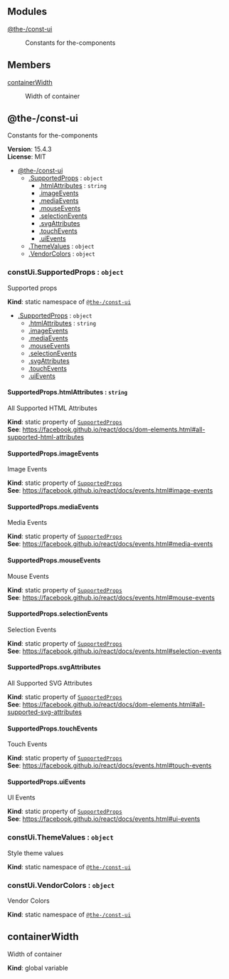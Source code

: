 <!--- Code generated by @the-/script-doc. DO NOT EDIT. -->

## Modules

<dl>
<dt><a href="#module_@the-/const-ui">@the-/const-ui</a></dt>
<dd><p>Constants for the-components</p>
</dd>
</dl>

## Members

<dl>
<dt><a href="#containerWidth">containerWidth</a></dt>
<dd><p>Width of container</p>
</dd>
</dl>

<a name="module_@the-/const-ui"></a>

## @the-/const-ui
Constants for the-components

**Version**: 15.4.3  
**License**: MIT  

* [@the-/const-ui](#module_@the-/const-ui)
    * [.SupportedProps](#module_@the-/const-ui.SupportedProps) : <code>object</code>
        * [.htmlAttributes](#module_@the-/const-ui.SupportedProps.htmlAttributes) : <code>string</code>
        * [.imageEvents](#module_@the-/const-ui.SupportedProps.imageEvents)
        * [.mediaEvents](#module_@the-/const-ui.SupportedProps.mediaEvents)
        * [.mouseEvents](#module_@the-/const-ui.SupportedProps.mouseEvents)
        * [.selectionEvents](#module_@the-/const-ui.SupportedProps.selectionEvents)
        * [.svgAttributes](#module_@the-/const-ui.SupportedProps.svgAttributes)
        * [.touchEvents](#module_@the-/const-ui.SupportedProps.touchEvents)
        * [.uiEvents](#module_@the-/const-ui.SupportedProps.uiEvents)
    * [.ThemeValues](#module_@the-/const-ui.ThemeValues) : <code>object</code>
    * [.VendorColors](#module_@the-/const-ui.VendorColors) : <code>object</code>

<a name="module_@the-/const-ui.SupportedProps"></a>

### constUi.SupportedProps : <code>object</code>
Supported props

**Kind**: static namespace of [<code>@the-/const-ui</code>](#module_@the-/const-ui)  

* [.SupportedProps](#module_@the-/const-ui.SupportedProps) : <code>object</code>
    * [.htmlAttributes](#module_@the-/const-ui.SupportedProps.htmlAttributes) : <code>string</code>
    * [.imageEvents](#module_@the-/const-ui.SupportedProps.imageEvents)
    * [.mediaEvents](#module_@the-/const-ui.SupportedProps.mediaEvents)
    * [.mouseEvents](#module_@the-/const-ui.SupportedProps.mouseEvents)
    * [.selectionEvents](#module_@the-/const-ui.SupportedProps.selectionEvents)
    * [.svgAttributes](#module_@the-/const-ui.SupportedProps.svgAttributes)
    * [.touchEvents](#module_@the-/const-ui.SupportedProps.touchEvents)
    * [.uiEvents](#module_@the-/const-ui.SupportedProps.uiEvents)

<a name="module_@the-/const-ui.SupportedProps.htmlAttributes"></a>

#### SupportedProps.htmlAttributes : <code>string</code>
All Supported HTML Attributes

**Kind**: static property of [<code>SupportedProps</code>](#module_@the-/const-ui.SupportedProps)  
**See**: https://facebook.github.io/react/docs/dom-elements.html#all-supported-html-attributes  
<a name="module_@the-/const-ui.SupportedProps.imageEvents"></a>

#### SupportedProps.imageEvents
Image Events

**Kind**: static property of [<code>SupportedProps</code>](#module_@the-/const-ui.SupportedProps)  
**See**: https://facebook.github.io/react/docs/events.html#image-events  
<a name="module_@the-/const-ui.SupportedProps.mediaEvents"></a>

#### SupportedProps.mediaEvents
Media Events

**Kind**: static property of [<code>SupportedProps</code>](#module_@the-/const-ui.SupportedProps)  
**See**: https://facebook.github.io/react/docs/events.html#media-events  
<a name="module_@the-/const-ui.SupportedProps.mouseEvents"></a>

#### SupportedProps.mouseEvents
Mouse Events

**Kind**: static property of [<code>SupportedProps</code>](#module_@the-/const-ui.SupportedProps)  
**See**: https://facebook.github.io/react/docs/events.html#mouse-events  
<a name="module_@the-/const-ui.SupportedProps.selectionEvents"></a>

#### SupportedProps.selectionEvents
Selection Events

**Kind**: static property of [<code>SupportedProps</code>](#module_@the-/const-ui.SupportedProps)  
**See**: https://facebook.github.io/react/docs/events.html#selection-events  
<a name="module_@the-/const-ui.SupportedProps.svgAttributes"></a>

#### SupportedProps.svgAttributes
All Supported SVG Attributes

**Kind**: static property of [<code>SupportedProps</code>](#module_@the-/const-ui.SupportedProps)  
**See**: https://facebook.github.io/react/docs/dom-elements.html#all-supported-svg-attributes  
<a name="module_@the-/const-ui.SupportedProps.touchEvents"></a>

#### SupportedProps.touchEvents
Touch Events

**Kind**: static property of [<code>SupportedProps</code>](#module_@the-/const-ui.SupportedProps)  
**See**: https://facebook.github.io/react/docs/events.html#touch-events  
<a name="module_@the-/const-ui.SupportedProps.uiEvents"></a>

#### SupportedProps.uiEvents
UI Events

**Kind**: static property of [<code>SupportedProps</code>](#module_@the-/const-ui.SupportedProps)  
**See**: https://facebook.github.io/react/docs/events.html#ui-events  
<a name="module_@the-/const-ui.ThemeValues"></a>

### constUi.ThemeValues : <code>object</code>
Style theme values

**Kind**: static namespace of [<code>@the-/const-ui</code>](#module_@the-/const-ui)  
<a name="module_@the-/const-ui.VendorColors"></a>

### constUi.VendorColors : <code>object</code>
Vendor Colors

**Kind**: static namespace of [<code>@the-/const-ui</code>](#module_@the-/const-ui)  
<a name="containerWidth"></a>

## containerWidth
Width of container

**Kind**: global variable
